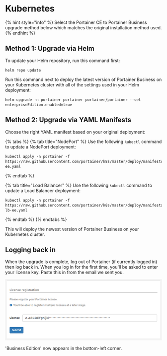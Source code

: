 # Kubernetes

{% hint style="info" %}
Select the Portainer CE to Portainer Business upgrade method below which matches the original installation method used.
{% endhint %}

## Method 1: Upgrade via Helm

To update your Helm repository, run this command first:

```
helm repo update
```

Run this command next to deploy the latest version of Portainer Business on your Kubernetes cluster with all of the settings used in your Helm deployment:

```
helm upgrade -n portainer portainer portainer/portainer --set enterpriseEdition.enabled=true
```

## Method 2: Upgrade via YAML Manifests

Choose the right YAML manifest based on your original deployment:

{% tabs %}
{% tab title="NodePort" %}
Use the following `kubectl` command to update a NodePort deployment:

```
kubectl apply -n portainer -f https://raw.githubusercontent.com/portainer/k8s/master/deploy/manifests/portainer/portainer-ee.yaml
```


{% endtab %}

{% tab title="Load Balancer" %}
Use the following `kubectl` command to update a Load Balancer deployment:

```
kubectl apply -n portainer -f https://raw.githubusercontent.com/portainer/k8s/master/deploy/manifests/portainer/portainer-lb-ee.yaml
```


{% endtab %}
{% endtabs %}

This will deploy the newest version of Portainer Business on your Kubernetes cluster.

## Logging back in

When the upgrade is complete, log out of Portainer (if currently logged in) then log back in. When you log in for the first time, you'll be asked to enter your license key. Paste this in from the email we sent you.

![](../../../.gitbook/assets/upgrade-license.png)

'Business Edition' now appears in the bottom-left corner.









